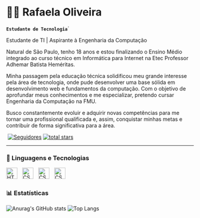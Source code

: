 # 👩‍💻 Rafaela Oliveira

**`Estudante de Tecnologia`**´

Estudante de TI | Aspirante à Engenharia da Computação

Natural de São Paulo, tenho 18 anos e estou finalizando o Ensino Médio integrado ao curso técnico em Informática para Internet na Etec Professor Adhemar Batista Heméritas.

Minha passagem pela educação técnica solidificou meu grande interesse pela área de tecnologia, onde pude desenvolver uma base sólida em desenvolvimento web e fundamentos da computação. Com o objetivo de aprofundar meus conhecimentos e me especializar, pretendo cursar Engenharia da Computação na FMU.

Busco constantemente evoluir e adquirir novas competências para me tornar uma profissional qualificada e, assim, conquistar minhas metas e contribuir de forma significativa para a área.

<img class="devicon-html5-plain-wordmark colored">

 <a href="https://github.com/rafaelaoliveira12?tab=followers">
         <img alt="Seguidores" title="Me siga no Github" src="https://custom-icon-badges.demolab.com/github/followers/rafaelaoliveira12?color=236ad3&labelColor=1155ba&style=for-the-badge&logo=github&label=SEGUIDORES&logoColor=white"/></a>
          <a href="https://github.com/rafaelaoliveira12?tab=repositories&sort=stargazers">
         <img alt="total stars" title="Estrelas no GitHub" src="https://custom-icon-badges.demolab.com/github/stars/rafaelaoliveira12?color=55960c&style=for-the-badge&labelColor=488207&logo=star"/></a>
   </p>
   
   ---

   ### 🤖 Linguagens e Tecnologias

   <img
   align="left"
   alt="HTML"
   title="HTML"
   width="30px"
   style="padding-right: 10px;"
   src="https://cdn.jsdelivr.net/gh/devicons/devicon@latest/icons/html5/html5-original.svg"
     />
   <img
   align="left"
   alt="CSS"
   title="CSS"
   width="30px"
   style="padding-right: 10px;"
   src="https://cdn.jsdelivr.net/gh/devicons/devicon@latest/icons/css3/css3-original.svg"
     />
   <img
   align="left"
   alt="CSS"
   title="CSS"
   width="30px"
   style="padding-right: 10px;"
   src="https://cdn.jsdelivr.net/gh/devicons/devicon@latest/icons/javascript/javascript-original.svg"
     />
   <img
   align="left"
   alt="CSS"
   title="CSS"
   width="30px"
   style="padding-right: 10px;"
   src="https://cdn.jsdelivr.net/gh/devicons/devicon@latest/icons/python/python-original.svg"
     />

 <br/>
 <br/>

 ### 📊 Estatísticas


 ![Anurag's GitHub stats](https://github-readme-stats.vercel.app/api?username=rafaelaoliveira12&show_icons=true&theme=tokyonight&include_all_commits=true&locale=pt-br)
 ![Top Langs](https://github-readme-stats.vercel.app/api/top-langs/?username=rafaelaoliveira12&theme=tokyonight&layout=compact&custom_title=Tecnologia)
